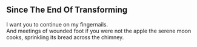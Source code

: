 Since The End Of Transforming
-----------------------------
I want you to continue on my fingernails.  
And meetings of wounded foot if you were not the apple the serene moon  
cooks, sprinkling its bread across the chimney.  
